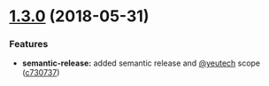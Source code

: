 <a name="1.3.0"></a>
# [1.3.0](https://module.kopaxgroup.com:20024/bootstrap-styled/navigation-bar/compare/v1.2.0...v1.3.0) (2018-05-31)


### Features

* **semantic-release:** added semantic release and [@yeutech](https://module.kopaxgroup.com:20024/yeutech) scope ([c730737](https://module.kopaxgroup.com:20024/bootstrap-styled/navigation-bar/commit/c730737))
